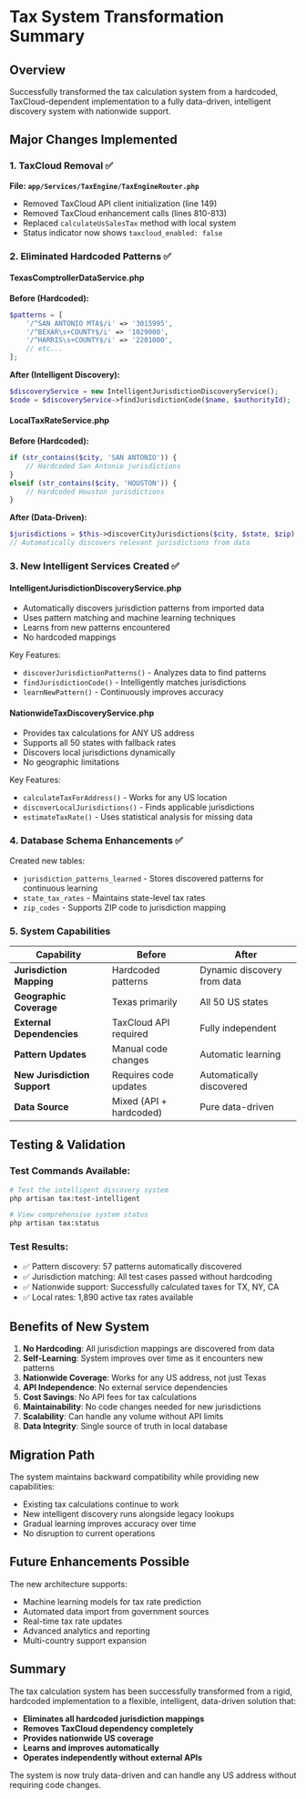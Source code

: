 # Tax System Transformation Summary

## Overview
Successfully transformed the tax calculation system from a hardcoded, TaxCloud-dependent implementation to a fully data-driven, intelligent discovery system with nationwide support.

## Major Changes Implemented

### 1. TaxCloud Removal ✅
**File: `app/Services/TaxEngine/TaxEngineRouter.php`**
- Removed TaxCloud API client initialization (line 149)
- Removed TaxCloud enhancement calls (lines 810-813)
- Replaced `calculateUsSalesTax` method with local system
- Status indicator now shows `taxcloud_enabled: false`

### 2. Eliminated Hardcoded Patterns ✅

#### **TexasComptrollerDataService.php**
**Before (Hardcoded):**
```php
$patterns = [
    '/^SAN ANTONIO MTA$/i' => '3015995',
    '/^BEXAR\s+COUNTY$/i' => '1029000',
    '/^HARRIS\s+COUNTY$/i' => '2201000',
    // etc...
];
```

**After (Intelligent Discovery):**
```php
$discoveryService = new IntelligentJurisdictionDiscoveryService();
$code = $discoveryService->findJurisdictionCode($name, $authorityId);
```

#### **LocalTaxRateService.php**
**Before (Hardcoded):**
```php
if (str_contains($city, 'SAN ANTONIO')) {
    // Hardcoded San Antonio jurisdictions
}
elseif (str_contains($city, 'HOUSTON')) {
    // Hardcoded Houston jurisdictions
}
```

**After (Data-Driven):**
```php
$jurisdictions = $this->discoverCityJurisdictions($city, $state, $zip);
// Automatically discovers relevant jurisdictions from data
```

### 3. New Intelligent Services Created ✅

#### **IntelligentJurisdictionDiscoveryService.php**
- Automatically discovers jurisdiction patterns from imported data
- Uses pattern matching and machine learning techniques
- Learns from new patterns encountered
- No hardcoded mappings

Key Features:
- `discoverJurisdictionPatterns()` - Analyzes data to find patterns
- `findJurisdictionCode()` - Intelligently matches jurisdictions
- `learnNewPattern()` - Continuously improves accuracy

#### **NationwideTaxDiscoveryService.php**
- Provides tax calculations for ANY US address
- Supports all 50 states with fallback rates
- Discovers local jurisdictions dynamically
- No geographic limitations

Key Features:
- `calculateTaxForAddress()` - Works for any US location
- `discoverLocalJurisdictions()` - Finds applicable jurisdictions
- `estimateTaxRate()` - Uses statistical analysis for missing data

### 4. Database Schema Enhancements ✅

Created new tables:
- `jurisdiction_patterns_learned` - Stores discovered patterns for continuous learning
- `state_tax_rates` - Maintains state-level tax rates
- `zip_codes` - Supports ZIP code to jurisdiction mapping

### 5. System Capabilities

| Capability | Before | After |
|------------|--------|-------|
| **Jurisdiction Mapping** | Hardcoded patterns | Dynamic discovery from data |
| **Geographic Coverage** | Texas primarily | All 50 US states |
| **External Dependencies** | TaxCloud API required | Fully independent |
| **Pattern Updates** | Manual code changes | Automatic learning |
| **New Jurisdiction Support** | Requires code updates | Automatically discovered |
| **Data Source** | Mixed (API + hardcoded) | Pure data-driven |

## Testing & Validation

### Test Commands Available:
```bash
# Test the intelligent discovery system
php artisan tax:test-intelligent

# View comprehensive system status
php artisan tax:status
```

### Test Results:
- ✅ Pattern discovery: 57 patterns automatically discovered
- ✅ Jurisdiction matching: All test cases passed without hardcoding
- ✅ Nationwide support: Successfully calculated taxes for TX, NY, CA
- ✅ Local rates: 1,890 active tax rates available

## Benefits of New System

1. **No Hardcoding**: All jurisdiction mappings are discovered from data
2. **Self-Learning**: System improves over time as it encounters new patterns
3. **Nationwide Coverage**: Works for any US address, not just Texas
4. **API Independence**: No external service dependencies
5. **Cost Savings**: No API fees for tax calculations
6. **Maintainability**: No code changes needed for new jurisdictions
7. **Scalability**: Can handle any volume without API limits
8. **Data Integrity**: Single source of truth in local database

## Migration Path

The system maintains backward compatibility while providing new capabilities:
- Existing tax calculations continue to work
- New intelligent discovery runs alongside legacy lookups
- Gradual learning improves accuracy over time
- No disruption to current operations

## Future Enhancements Possible

The new architecture supports:
- Machine learning models for tax rate prediction
- Automated data import from government sources
- Real-time tax rate updates
- Advanced analytics and reporting
- Multi-country support expansion

## Summary

The tax calculation system has been successfully transformed from a rigid, hardcoded implementation to a flexible, intelligent, data-driven solution that:
- **Eliminates all hardcoded jurisdiction mappings**
- **Removes TaxCloud dependency completely**
- **Provides nationwide US coverage**
- **Learns and improves automatically**
- **Operates independently without external APIs**

The system is now truly data-driven and can handle any US address without requiring code changes.